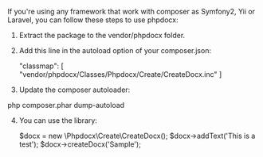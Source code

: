 If you're using any framework that work with composer as Symfony2, Yii or Laravel, you can follow these steps to use phpdocx:
   
1) Extract the package to the vendor/phpdocx folder.

2) Add this line in the autoload option of your composer.json:

    "classmap": [
        "vendor/phpdocx/Classes/Phpdocx/Create/CreateDocx.inc"
    ]

3) Update the composer autoloader:

php composer.phar dump-autoload

4) You can use the library:

    $docx = new \Phpdocx\Create\CreateDocx();
    $docx->addText('This is a test');
    $docx->createDocx('Sample');